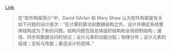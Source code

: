 
[Link](http://xueshu.baidu.com/s?wd=paperuri%3A%285f7baa0c500a3bac69d2e0b19e05bf55%29&filter=sc_long_sign&tn=SE_xueshusource_2kduw22v&sc_vurl=http%3A%2F%2Fwww.docin.com%2Fp-1199276601.html&ie=utf-8&sc_us=7256622960245952072)
> 在“软件构架简介”中，David GArlan 和 Mary Shaw 认为软件构架是有关如下问题的设计层次：“在计算的算法和数据结构之外，设计并确定系统整体结构成为了新的问题。结构问题包括总体组织结构和全局控制结构；通信、同步和数据访问的协议；设计元素的功能分配；物理分布；设计元素的组成；定标与性能；备选设计的选择。”
